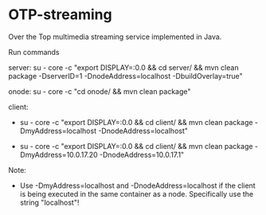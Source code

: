 # OTP-streaming
Over the Top multimedia streaming service implemented in Java.

Run commands

server: su - core -c "export DISPLAY=:0.0 && cd server/ && mvn clean package -DserverID=1 -DnodeAddress=localhost -DbuildOverlay=true"

onode: su - core -c "cd onode/ && mvn clean package"

client: 
* su - core -c "export DISPLAY=:0.0 && cd client/ && mvn clean package -DmyAddress=localhost -DnodeAddress=localhost"

* su - core -c "export DISPLAY=:0.0 && cd client/ && mvn clean package -DmyAddress=10.0.17.20 -DnodeAddress=10.0.17.1"

Note: 
* Use -DmyAddress=localhost and -DnodeAddress=localhost  if the client is being executed in the same container as a node. Specifically use the string "localhost"!
